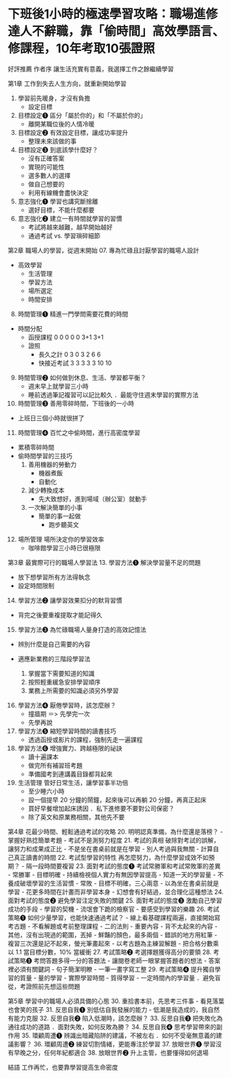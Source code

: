# 下班後1小時的極速學習攻略：職場進修達人不辭職，靠「偷時間」高效學語言、修課程，10年考取10張證照
好評推薦
作者序 讓生活充實有意義，我選擇工作之餘繼續學習

第1章 工作到失去人生方向，就重新開始學習
01. 學習前先暖身，才沒有負擔
    - 設定目標
02. 目標設定❶ 區分「屬於你的」和「不屬於你的」
    - 離開某職位後的人情冷暖
03. 目標設定❷ 有效設定目標，讓成功率提升
    - 整理未來該做的事
04. 目標設定❸ 到底該學什麼好？
    - 沒有正確答案
    - 實現的可能性
    - 選多數人的選擇
    - 做自己想要的
    - 利用有線機會盡快決定
05. 意志強化❶ 學習也講究斷捨離
    - 選好目標，不能什麼都要
06. 意志強化❷ 建立一有時間就學習的習慣
    - 考試將越來越難，越早開始越好
    - 通過考試 vs. 學習瑣碎細節

第2章 職場人的學習，從週末開始
07. 專為忙碌且討厭學習的職場人設計
- 高效學習
    - 生活管理
    - 學習方法
    - 場所選定
    - 時間安排
08. 時間管理❶ 精進一門學問需要花費的時間
- 時間分配
    - 函授課程 0 0 0 0 0 3+1 3+1
    - 證照 
        - 長久之計 0 3 0 3 2 6 6
        - 快接近考試 3 3 3 3 3 10 10 
09. 時間管理❷ 如何做到休息、生活、學習都平衡？
    - 週末早上就學習三小時
    - 睡前透過筆記複習可以記比較久
．最能守住週末學習的實際方法
10. 時間管理❸ 善用零碎時間，下班後的一小時
- 上班日三個小時就很拼了
11. 時間管理❹ 百忙之中偷時間，進行高密度學習
- 累積零碎時間
- 偷時間學習的三技巧
    1. 善用機器的勞動力
        - 機器煮飯
        - 自動化
    2. 減少轉換成本
        - 先大致想好，進到場域（辦公室）就動手
    3. 一次解決簡單的小事
        - 簡單的事一起做
            - 跑步聽英文
12. 場所管理 場所決定你的學習效率
    - 咖啡館學習三小時已很極限

第3章 最實際可行的職場人學習法
13. 學習方法❶ 解決學習量不足的問題
- 放下想學習所有方法得執念
- 設定時間限制
14. 學習方法❷ 讓學習效果扣分的默背習慣
- 背完之後要重複提取才能記得久
15. 學習方法❸ 為忙碌職場人量身打造的高效記憶法
- 辨別什麼是自己需要的內容

- 適應新業務的三階段學習法
    1. 掌握當下需要知道的知識
    2. 按照輕重緩急安排學習順序
    3. 業務上所需要的知識必須另外學習
16. 學習方法❹ 厭倦學習時，該怎麼辦？
    - 撞牆期 ＝> 先學完一次
    - 先學再說
17. 學習方法❺ 縮短學習時間的讀書技巧
    - 透過函授或影片的課程，強制先走一遍課程
18. 學習方法❻ 增強實力、跨越極限的祕訣
    - 讀十遍課本
    - 做完所有補習班考題
    - 準備國考到連講義目錄都背起來
19. 生活管理 管好日常生活，讓學習事半功倍
    - 至少睡六小時
    - 設一個提早 20 分鐘的鬧鐘，起來後可以再躺 20 分鐘，再真正起床
    - 買好早餐增加起床誘因
．私下進修要不要對公司保密？
    - 除了英文和原業務相關，其他先不要

第4章 花最少時間、輕鬆通過考試的攻略
20. 明明認真準備，為什麼還是落榜？
    - 掌握好熟捻簡單考題
    - 考試不是測努力程度
21. 考試的真相 破除對考試的誤解，讓努力和成果成正比
    - 不是坐在書桌前就是在學習
    - 別人考過與我無關
    - 計算自己真正讀書的時間
22. 考試型學習的特性 再怎麼努力，為什麼學習成效不如預期？
    - 隔一段時間要複習
23. 面對考試的態度❶ 考試常勝軍和考試常敗軍的差異
    - 常勝軍
        - 目標明確
        - 持續檢視個人實力有無因學習提高
        - 知道一天的學習量
        - 不養成破壞學習的生活習慣
    - 常敗
        - 目標不明確，三心兩意
        - 以為坐在書桌前就是學習
        - 花更多時間在計畫而非學習本身
        - 幻想會有好結過，並合理化這種想法
24. 面對考試的態度❷ 避免學習注定失敗的關鍵
25. 面對考試的態度❸ 激勵自己學習成功的手段
    - 學習的契機
        - 流氓會下跪的檢察官
    - 要感受到學習的樂趣
26. 考試策略❶ 如何少量學習，也能快速通過考試？
    - 線上看基礎課程兩遍，直接開始寫考古題
        - 不看解題或考前整理課程
    - 二的法則
        - 重要內容
        - 背不太起來的內容
        - 其他，沒有出現過的範圍，丟掉
    - 鮮豔的顏色，最多兩個
        - 錯誤的地方用紅筆
        - 複習三次還是記不起來，螢光筆畫起來
    - 以考古題為主練習解題
    - 把合格分數乘以 1.1 當目標分數，10% 當緩衝
27. 考試策略❷ 考選擇題獲得高分的要領
28. 考試策略❸ 考問答題多得一分的答題法
    - 讓閱卷老師一眼掌握答題者的想法
    - 答案裡必須有關鍵詞
    - 句子簡潔明瞭
    - 一筆一畫字寫工整
29. 考試策略❹ 提升獨自學習的質量
    - 量的學習
        - 實際學習時間
    - 質得學習
        - 一定時間內的學習量
．避免盲從，考證照前先想這些問題

第5章 學習中的職場人必須具備的心態
30. 重拾書本前，先思考三件事
    - 看見落葉也會笑的孩子
31. 反思自我❶ 別低估自我發展的能力
    - 低潮是我造成的，我自然有能力克服
32. 反思自我❷ 陷入低潮時，該怎麼辦？
33. 反思自我❸ 把失敗化為通往成功的道路
．面對失敗，如何反敗為勝？
34. 反思自我❹ 思考學習帶來的副作用
35. 環顧周遭❶ 辨識出暗藏陷阱的建議，不被左右
．如何不受毫無意義的建議影響？
36. 環顧周遭❷ 練習切割情緒，更能專注於學習
37. 放眼世界❶ 學習沒有早晚之分，任何年紀都適合
38. 放眼世界❷ 升上主管，也要懂得如何退場

結語 工作再忙，也要靠學習提高生命密度
